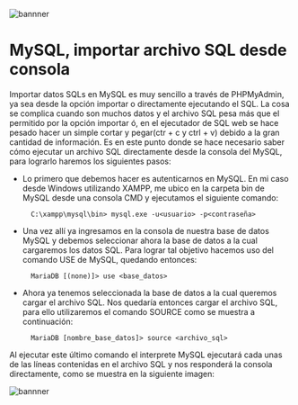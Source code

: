 ![bannner][bannner]

# MySQL, importar archivo SQL desde consola

Importar datos SQLs en MySQL es muy sencillo a través de PHPMyAdmin, ya sea desde la opción importar o directamente ejecutando el SQL. La cosa se complica cuando son muchos datos y el archivo SQL pesa más que el permitido por la opción importar ó, en el ejecutador de SQL web se hace pesado hacer un simple cortar y pegar(ctr + c y ctrl + v) debido a la gran cantidad de información. Es en este punto donde se hace necesario saber cómo ejecutar un archivo SQL directamente desde la consola del MySQL, para lograrlo haremos los siguientes pasos:

* Lo primero que debemos hacer es autenticarnos en MySQL. En mi caso desde Windows utilizando XAMPP, me ubico en la carpeta bin de MySQL desde una consola CMD y ejecutamos el siguiente comando:

        C:\xampp\mysql\bin> mysql.exe -u<usuario> -p<contraseña>

* Una vez allí ya ingresamos en la consola de nuestra base de datos MySQL y debemos seleccionar ahora la base de datos a la cual cargaremos los datos SQL. Para lograr tal objetivo hacemos uso del comando USE de MySQL, quedando entonces:

        MariaDB [(none)]> use <base_datos>
	
* Ahora ya tenemos seleccionada la base de datos a la cual queremos cargar el archivo SQL. Nos quedaría entonces cargar el archivo SQL, para ello utilizaremos el comando SOURCE como se muestra a continuación:

        MariaDB [nombre_base_datos]> source <archivo_sql>
		
Al ejecutar este último comando el interprete MySQL ejecutará cada unas de las líneas contenidas en el archivo SQL y nos responderá la consola directamente, como se muestra en la siguiente imagen:

![bannner][img01]

[bannner]: https://caicedo1089.github.io/server/blog/1/imgBanner.png "Banner" 
[img01]: https://caicedo1089.github.io/server/blog/1/img01.png